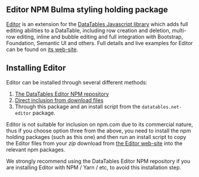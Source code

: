 
## Editor NPM Bulma styling holding package

[Editor](https://editor.datatables.net) is an extension for the [DataTables Javascript library](https://datatables.net) which adds full editing abilities to a DataTable, including row creation and deletion, multi-row editing, inline and bubble editing and full integration with Bootstrap, Foundation, Semantic UI and others. Full details and live examples for Editor can be found on [its web-site](https://editor.datatables.net).


## Installing Editor

Editor can be installed through several different methods:

1. [The DataTables Editor NPM repository](https://editor.datatables.net/manual/installing/#NPM-package-manager)
2. [Direct inclusion from download files](https://editor.datatables.net/manual/installing/#Direct-inclusion)
3. Through this package and an install script from the `datatables.net-editor` package.

Editor is not suitable for inclusion on npm.com due to its commercial nature, thus if you choose option three from the above, you need to install the npm holding packages (such as this one) and then run an install script to copy the Editor files from your _zip_ download from [the Editor web-site](https://editor.datatables.net/download) into the relevant npm packages.

We strongly recommend using the DataTables Editor NPM repository if you are installing Editor with NPM / Yarn / etc, to avoid this installation step.
